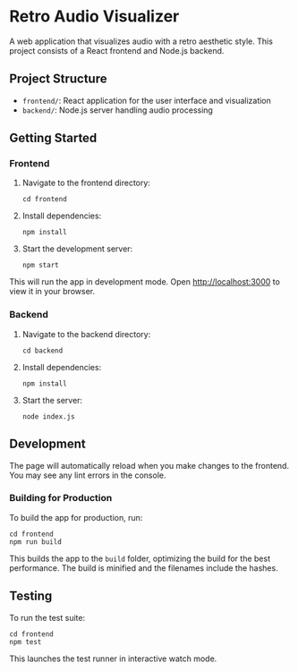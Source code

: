 # Retro Audio Visualizer

A web application that visualizes audio with a retro aesthetic style. This project consists of a React frontend and Node.js backend.

## Project Structure

- `frontend/`: React application for the user interface and visualization
- `backend/`: Node.js server handling audio processing

## Getting Started

### Frontend

1. Navigate to the frontend directory:
   ```
   cd frontend
   ```

2. Install dependencies:
   ```
   npm install
   ```

3. Start the development server:
   ```
   npm start
   ```

This will run the app in development mode. Open [http://localhost:3000](http://localhost:3000) to view it in your browser.

### Backend

1. Navigate to the backend directory:
   ```
   cd backend
   ```

2. Install dependencies:
   ```
   npm install
   ```

3. Start the server:
   ```
   node index.js
   ```

## Development

The page will automatically reload when you make changes to the frontend. You may see any lint errors in the console.

### Building for Production

To build the app for production, run:

```
cd frontend
npm run build
```

This builds the app to the `build` folder, optimizing the build for the best performance. The build is minified and the filenames include the hashes.

## Testing

To run the test suite:

```
cd frontend
npm test
```

This launches the test runner in interactive watch mode.
